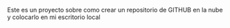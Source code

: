 Este es un proyecto sobre como crear 
un repositorio de GITHUB en la nube y colocarlo en mi escritorio local